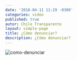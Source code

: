 ```yaml
---
date: '2018-04-11 11:29 -0300'
categories: video
published: true
autor: Chile Transparente
layout: simple-page
title: ¿Cómo denunciar?
description: ¿Cómo denunciar?
---
```

![como-denunciar]({{site.baseurl}}/assets/material_educativo_3.png)


